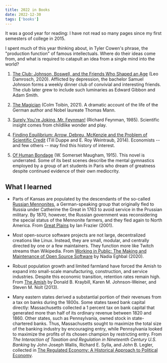 ```yaml
---
title: 2022 in Books
date: 2022-12-30
tags: ['books']
---
```


It was a good year for reading: I have not read so many pages since my first semesters of college in 2015.

I spent much of this year thinking about, in Tyler Cowen's phrase, the "production function" of famous intellectuals. Where do their ideas come from, and what is required to catapult an idea from a single mind into the world?

1. [The Club: Johnson, Boswell, and the Friends Who Shaped an Age](https://www.amazon.com/Club-Johnson-Boswell-Friends-Shaped/dp/0300251785) (Leo Damrosch, 2020). Afflicted by depression, the bachelor Samuel Johnson forms a weekly dinner club of convivial and interesting friends. The club later grew to include such luminaries as Edward Gibbon and Adam Smith.

2. [The Magician](https://www.amazon.com/Magician-Novel-Colm-Toibin/dp/1476785082) (Colm Toibin, 2021). A dramatic account of the life of the German author and Nobel laureate Thomas Mann.

3. [Surely You're Joking, Mr. Feynman!](https://www.amazon.com/Surely-Feynman-Adventures-Curious-Character/dp/0393316041) (Richard Feynman, 1985). Scientific insight comes from childlike wonder and play.

4. [Finding Equilibrium:  Arrow, Debreu, McKenzie and the Problem of Scientific Credit](https://www.amazon.com/Finding-Equilibrium-McKenzie-Problem-Scientific/dp/0691156646) (Till Duppe and E. Roy Weintraub, 2014). Economists -- and few others -- may find this history of interest.

5. [Of Human Bondage](https://www.amazon.com/Human-Bondage-Classic-Illustrated/dp/1689208694/ref=tmm_pap_swatch_0?_encoding=UTF8&qid=&sr=) (W. Somerset Maugham, 1915). This novel is underrated. Some of its best scenes describe the mental gymnastics employed by a group of art students in Paris who dream of greatness despite continued evidence of their own mediocrity. 

## What I learned

* Parts of Kansas are populated by the descendants of the so-called [Russian Mennonites](https://en.wikipedia.org/wiki/Russian_Mennonite), a German-speaking group that originally fled to Russia under Catherine the Great in 1763 to avoid service in the Prussian military. By 1870, however, the Russian government was reconsidering the special status of the Mennonite farmers, and they fled again to North America. From [Great Plains](https://www.amazon.com/Great-Plains-Ian-Frazier/dp/0312278500) by Ian Frazier (2001). 

* Most open-source software projects are not large, decentralized creations like Linux. Instead, they are small, modular, and centrally directed by one or a few maintainers. They function more like Twitch streams than Wikipedia. From [Working in Public: The Making and Maintenance of Open Source Software](https://www.amazon.com/Working-Public-Making-Maintenance-Software/dp/0578675862) by Nadia Eghbal (2020). 

* Robust population growth and limited farmland have forced the Amish to expand into small-scale manufacturing, construction, and service industries. Despite this economic transition, retention rates remain high. From [The Amish](https://www.amazon.com/Amish-Donald-B-Kraybill-ebook/dp/B00CBNL8EG) by Donald B. Kraybill, Karen M. Johnson-Weiner, and Steven M. Nolt (2013). 

* Many eastern states derived a substantial portion of their revenues from a tax on banks during the 1800s. Some states taxed bank capital directly: Massachusetts collected a 1 percent tax on bank capital that generated more than half of its ordinary revenue between 1820 and 1860. Other states, such as Pennsylvania, owned stock in state-chartered banks. Thus, Massachusetts sought to maximize the total size of the banking industry by encouraging entry, while Pennsylvania looked to maximize the profits of its chosen champion by restricting entry. From *The Interaction of Taxation and Regulation in Nineteenth Century U.S. Banking* by John Joseph Wallis, Richard E. Sylla, and John B. Legler, collected in [The Regulated Economy: A Historical Approach to Political Economy](https://www.amazon.com/Regulated-Economy-Historical-Approach-Political/dp/0226301109/ref=tmm_hrd_swatch_0?_encoding=UTF8&qid=1672442300&sr=8-1).
